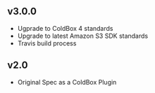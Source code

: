## v3.0.0
* Ugprade to ColdBox 4 standards
* Upgrade to latest Amazon S3 SDK standards
* Travis build process

## v2.0
* Original Spec as a ColdBox Plugin